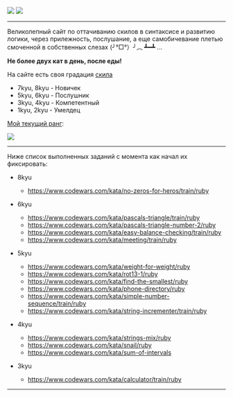 
![](https://www.codewars.com/assets/logos/logo-square-red-big-d261c083345ce22e7749dc6b69549398.png)
![](https://s8.hostingkartinok.com/uploads/images/2019/02/f4f07a3ac1e9d598d237fca3c81aabb4.jpg)

---

Великолепный сайт по оттачиванию скилов в синтаксисе и развитию логики, через прилежность, послушание, а еще самобичевание плетью смоченной в собственных слезах (╯°□°）╯︵ ┻━┻ ...

**Не более двух кат в день, после еды!** 

На сайте есть своя градация [скила](https://www.codewars.com/about)

- 7kyu, 8kyu - Новичек
- 5kyu, 6kyu - Послушник
- 3kyu, 4kyu - Компетентный
- 1kyu, 2kyu - Умелдец

[Мой текущий ранг](https://www.codewars.com/users/MrBeean):

<img src=https://www.codewars.com/users/MrBeean/badges/large>

---

Ниже список выполненных заданий с момента как начал их фиксировать:

- 8kyu
  - https://www.codewars.com/kata/no-zeros-for-heros/train/ruby

- 6kyu
  - https://www.codewars.com/kata/pascals-triangle/train/ruby
  - https://www.codewars.com/kata/pascals-triangle-number-2/ruby
  - https://www.codewars.com/kata/easy-balance-checking/train/ruby
  - https://www.codewars.com/kata/meeting/train/ruby
 
- 5kyu
  - https://www.codewars.com/kata/weight-for-weight/ruby  
  - https://www.codewars.com/kata/rot13-1/ruby
  - https://www.codewars.com/kata/find-the-smallest/ruby
  - https://www.codewars.com/kata/phone-directory/ruby
  - https://www.codewars.com/kata/simple-number-sequence/train/ruby
  - https://www.codewars.com/kata/string-incrementer/train/ruby

- 4kyu
  - https://www.codewars.com/kata/strings-mix/ruby
  - https://www.codewars.com/kata/snail/ruby
  - https://www.codewars.com/kata/sum-of-intervals   

- 3kyu
  - https://www.codewars.com/kata/calculator/train/ruby  
---
